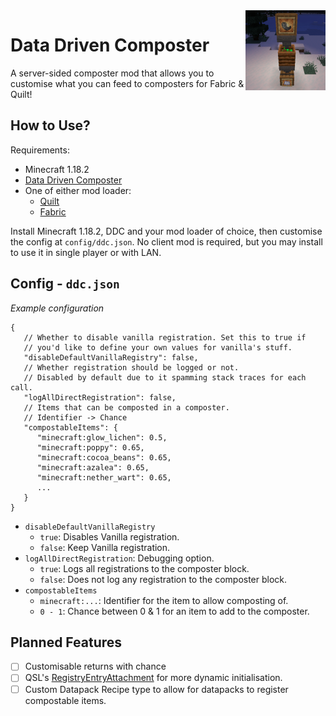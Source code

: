 <img width="128" src="src/main/resources/pack.png" alt="Plymouth Utilities" align="right"/>
<div align="left">

# Data Driven Composter

A server-sided composter mod that allows you to customise what you can feed to composters for Fabric & Quilt!

## How to Use?

Requirements:

- Minecraft 1.18.2
- [Data Driven Composter](https://github.com/the-glitch-network/data-driven-composter/releases)
- One of either mod loader:
    - [Quilt](https://quiltmc.org/install)
    - [Fabric](https://fabricmc.net/use)

Install Minecraft 1.18.2, DDC and your mod loader of choice, then customise the config at `config/ddc.json`. No client
mod is required, but you may install to use it in single player or with LAN.

## Config - `ddc.json`

*Example configuration*

```json5
{
   // Whether to disable vanilla registration. Set this to true if
   // you'd like to define your own values for vanilla's stuff.
   "disableDefaultVanillaRegistry": false,
   // Whether registration should be logged or not.
   // Disabled by default due to it spamming stack traces for each call.
   "logAllDirectRegistration": false,
   // Items that can be composted in a composter.
   // Identifier -> Chance
   "compostableItems": {
      "minecraft:glow_lichen": 0.5,
      "minecraft:poppy": 0.65,
      "minecraft:cocoa_beans": 0.65,
      "minecraft:azalea": 0.65,
      "minecraft:nether_wart": 0.65,
      ...
   }
}
```

- `disableDefaultVanillaRegistry`
    - `true`: Disables Vanilla registration.
    - `false`: Keep Vanilla registration.
- `logAllDirectRegistration`: Debugging option.
    - `true`: Logs all registrations to the composter block.
    - `false`: Does not log any registration to the composter block.
- `compostableItems`
    - `minecraft:...`: Identifier for the item to allow composting of.
    - `0 - 1`: Chance between 0 & 1 for an item to add to the composter.

## Planned Features

- [ ] Customisable returns with chance
- [ ] 
  QSL's [RegistryEntryAttachment](https://github.com/QuiltMC/quilt-standard-libraries/blob/1.18/library/data/registry_entry_attachments/src/main/java/org/quiltmc/qsl/registry/attachment/api/RegistryEntryAttachment.java)
  for more dynamic initialisation.
- [ ] Custom Datapack Recipe type to allow for datapacks to register compostable items.

</div>